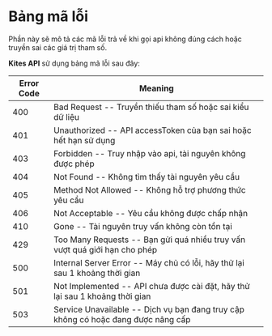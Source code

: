# Bảng mã lỗi

<aside class="notice">Phần này sẽ mô tả các mã lỗi trả về khi gọi api không đúng cách hoặc truyền sai các giá trị tham số.</aside>

**Kites API** sử dụng bảng mã lỗi sau đây:

Error Code | Meaning
---------- | -------
400 | Bad Request -- Truyền thiếu tham số hoặc sai kiểu dữ liệu
401 | Unauthorized -- API accessToken của bạn sai hoặc hết hạn sử dụng
403 | Forbidden -- Truy nhập vào api, tài nguyên không được phép
404 | Not Found -- Không tìm thấy tài nguyên yêu cầu
405 | Method Not Allowed -- Không hỗ trợ phương thức yêu cầu
406 | Not Acceptable -- Yêu cầu không được chấp nhận
410 | Gone -- Tài nguyên truy vấn không còn tồn tại
429 | Too Many Requests -- Bạn gửi quá nhiều truy vấn vượt quá giới hạn cho phép
500 | Internal Server Error -- Máy chủ có lỗi, hãy thử lại sau 1 khoảng thời gian
501 | Not Implemented -- API chưa được cài đặt, hãy thử lại sau 1 khoảng thời gian
503 | Service Unavailable -- Dịch vụ bạn đang truy cập không có hoặc đang được nâng cấp
